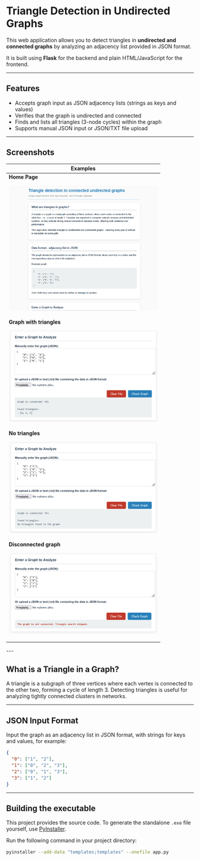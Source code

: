 # Triangle Detection in Undirected Graphs

This web application allows you to detect triangles in **undirected and connected graphs** by analyzing an adjacency list provided in JSON format.

It is built using **Flask** for the backend and plain HTML/JavaScript for the frontend.

---

## Features

- Accepts graph input as JSON adjacency lists (strings as keys and values)
- Verifies that the graph is undirected and connected
- Finds and lists all triangles (3-node cycles) within the graph
- Supports manual JSON input or JSON/TXT file upload

---

## Screenshots
<div align="center">
  
| Examples |
|---------|
| **Home Page**<br><p align="center"><img src="screenshots/home.png" width="400"/></p> |
| **Graph with triangles**<br><p align="center"><img src="screenshots/triangle_graph.png" width="400"/></p> |
| **No triangles**<br><p align="center"><img src="screenshots/no_triangles.png" width="400"/></p> |
| **Disconnected graph**<br><p align="center"><img src="screenshots/disconnected.png" width="400"/></p> |
</div>
---

## What is a Triangle in a Graph?

A triangle is a subgraph of three vertices where each vertex is connected to the other two, forming a cycle of length 3. Detecting triangles is useful for analyzing tightly connected clusters in networks.

---

## JSON Input Format

Input the graph as an adjacency list in JSON format, with strings for keys and values, for example:

```json
{
  "0": ["1", "2"],
  "1": ["0", "2", "3"],
  "2": ["0", "1", "3"],
  "3": ["1", "2"]
}
```
---
## Building the executable

This project provides the source code. To generate the standalone `.exe` file yourself, use [PyInstaller](https://www.pyinstaller.org/).

Run the following command in your project directory:

```bash
pyinstaller --add-data "templates;templates" --onefile app.py

